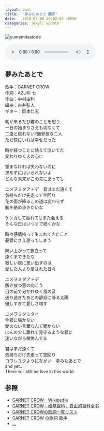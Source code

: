 ```yaml
---
layout: post
title:  "夢みたあとで 翻訳"
date:   2018-05-08 20:02:03 +0800
categories: jekyll update
---
```

![yumemitaatode](https://raw.githubusercontent.com/mistydew/gc/master/images/cover/single/Single_10th_%E5%A4%A2%E3%81%BF%E3%81%9F%E3%81%82%E3%81%A8%E3%81%A7.jpg)

<audio controls>
  <source src="https://raw.githubusercontent.com/mistydew/gc2/master/%E5%A4%A2%E3%81%BF%E3%81%9F%E3%81%82%E3%81%A8%E3%81%A7.mp3" type="audio/mpeg">
您的浏览器不支持 audio 元素。
</audio>

## 夢みたあとで

歌手：GARNET CROW<br>
作詞：AZUKI 七<br>
作曲：中村由利<br>
編曲：古井弘人<br>
ギター：岡本仁志

朝が来るたび君のことを想う<br>
一日の始まりさえも切なくて<br>
二度と戻れない?無邪気な二人<br>
ただ傍にいれば幸せだった

時が経つことに怯えて泣いてた<br>
変わりゆく人の心に

望まなければ失わないのに<br>
求めずにはいられないよ<br>
どんな未来がこの先にあっても

ユメヲミタアトデ　君はまだ遠くて<br>
気持ちだけ先走って空回り<br>
花の雨が降るこの道は変わらず<br>
腕を絡め歩きたいな

ケンカして疲れてもまた会える<br>
そんな日はいつまで続くかな

時々感情持って生まれてきたこと<br>
憂鬱にさえ思ってしまう

舞い上がって旅立って<br>
遠くまできたな<br>
寂しい夜に思い出すのは<br>
愛した人より愛された日々

ユメヲミタアトデ<br>
解き放つ窓の向こう<br>
目の前で分かれゆく風の音<br>
通り過ぎたあとの静寂に降る太陽<br>
優しすぎて愛しさ増す

ユメヲミタミタイ<br>
今君に届かない<br>
愛のない言葉なんて響かない<br>
ほんの少し離れて見守るような君に<br>
迷いながら微笑んでる

君はまだ遠くて<br>
気持ちだけ先走って空回り<br>
コワレユクようにながい　夢みたあとで<br>
and yet…<br>
There will still be love in this world.

## 参照
* [GARNET CROW - Wikipedia](https://ja.wikipedia.org/wiki/GARNET_CROW)
* [GARNET CROW - 维基百科，自由的百科全书](https://zh.wikipedia.org/wiki/GARNET_CROW)
* [GARNET CROWの歌詞一覧リスト](https://www.uta-net.com/artist/344)
* [GARNET CROW の歌詞 歌手](http://www.kasi-time.com/subcat-uta-167-1.html)
* [...](https://github.com/mistydew/gc)
